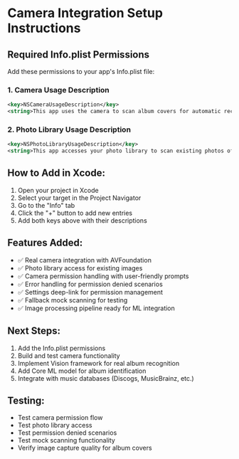 # Camera Integration Setup Instructions

## Required Info.plist Permissions

Add these permissions to your app's Info.plist file:

### 1. Camera Usage Description
```xml
<key>NSCameraUsageDescription</key>
<string>This app uses the camera to scan album covers for automatic recognition and cataloging of your vinyl collection.</string>
```

### 2. Photo Library Usage Description
```xml
<key>NSPhotoLibraryUsageDescription</key>
<string>This app accesses your photo library to scan existing photos of album covers for automatic recognition.</string>
```

## How to Add in Xcode:

1. Open your project in Xcode
2. Select your target in the Project Navigator
3. Go to the "Info" tab
4. Click the "+" button to add new entries
5. Add both keys above with their descriptions

## Features Added:

- ✅ Real camera integration with AVFoundation
- ✅ Photo library access for existing images
- ✅ Camera permission handling with user-friendly prompts
- ✅ Error handling for permission denied scenarios
- ✅ Settings deep-link for permission management
- ✅ Fallback mock scanning for testing
- ✅ Image processing pipeline ready for ML integration

## Next Steps:

1. Add the Info.plist permissions
2. Build and test camera functionality
3. Implement Vision framework for real album recognition
4. Add Core ML model for album identification
5. Integrate with music databases (Discogs, MusicBrainz, etc.)

## Testing:

- Test camera permission flow
- Test photo library access
- Test permission denied scenarios
- Test mock scanning functionality
- Verify image capture quality for album covers
